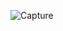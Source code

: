 ![Capture](https://user-images.githubusercontent.com/67911302/116404433-3b409080-a84c-11eb-8415-9df4d3295fd9.PNG)

